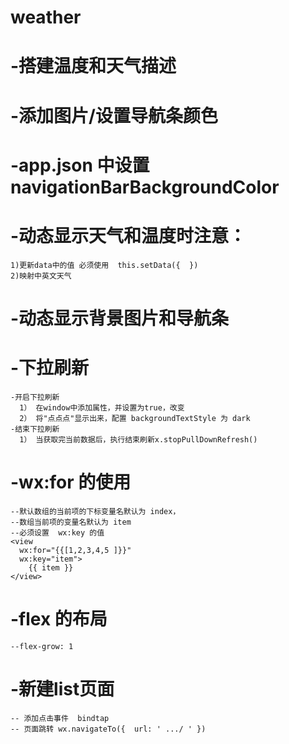# weather
# -搭建温度和天气描述
# -添加图片/设置导航条颜色
#    -app.json 中设置navigationBarBackgroundColor

# -动态显示天气和温度时注意：
    1)更新data中的值 必须使用  this.setData({  }) 
    2)映射中英文天气

# -动态显示背景图片和导航条


# -下拉刷新
    -开启下拉刷新
      1） 在window中添加属性，并设置为true，改变
      2） 将"点点点"显示出来，配置 backgroundTextStyle 为 dark
    -结束下拉刷新
      1） 当获取完当前数据后，执行结束刷新x.stopPullDownRefresh()

# -wx:for 的使用
    --默认数组的当前项的下标变量名默认为 index，
    --数组当前项的变量名默认为 item
    --必须设置  wx:key 的值
    <view
      wx:for="{{[1,2,3,4,5 ]}}"  
      wx:key="item">   
        {{ item }}
    </view>

# -flex 的布局
    --flex-grow: 1 

# -新建list页面 
    -- 添加点击事件  bindtap
    -- 页面跳转 wx.navigateTo({  url: ' .../ ' })